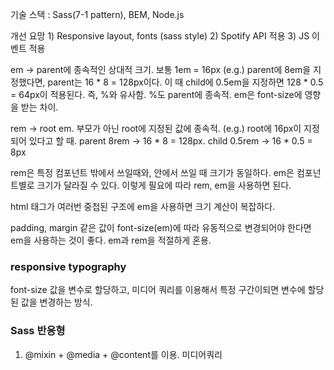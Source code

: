 기술 스택 : Sass(7-1 pattern), BEM, Node.js

개선 요망 1) Responsive layout, fonts (sass style)
        2) Spotify API 적용
        3) JS 이벤트 적용

em -> parent에 종속적인 상대적 크기. 보통 1em = 16px
  (e.g.) parent에 8em을 지정했다면, parent는 16 * 8 = 128px이다. 이 때 child에 0.5em을 지정하면 128 * 0.5 = 64px이 적용된다. 즉, %와 유사함. %도 parent에 종속적. em은 font-size에 영향을 받는 차이.

rem -> root em. 부모가 아닌 root에 지정된 값에 종속적.
  (e.g.) root에 16px이 지정되어 있다고 할 때. parent 8rem -> 16 * 8 = 128px. child 0.5rem -> 16 * 0.5 = 8px

rem은 특정 컴포넌트 밖에서 쓰일때와, 안에서 쓰일 때 크기가 동일하다. em은 컴포넌트별로 크기가 달라질 수 있다. 이렇게 필요에 따라 rem, em을 사용하면 된다.

html 태그가 여러번 중첩된 구조에 em을 사용하면 크기 계산이 복잡하다.

padding, margin 같은 값이 font-size(em)에 따라 유동적으로 변경되어야 한다면 em을 사용하는 것이 좋다. em과 rem을 적절하게 혼용.


### responsive typography

font-size 값을 변수로 할당하고, 미디어 쿼리를 이용해서 특정 구간이되면 변수에 할당된 값을 변경하는 방식.


### Sass 반응형

1) @mixin + @media + @content를 이용. 미디어쿼리

